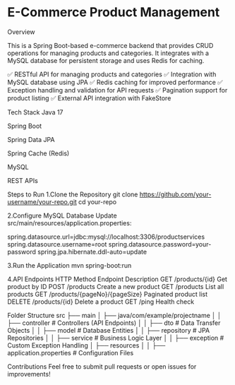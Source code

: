 ﻿# E-Commerce Product Management

Overview

This is a Spring Boot-based e-commerce backend that provides CRUD operations for managing products and categories. It integrates with a MySQL database for persistent storage and uses Redis for caching.

✅ RESTful API for managing products and categories
✅ Integration with MySQL database using JPA
✅ Redis caching for improved performance
✅ Exception handling and validation for API requests
✅ Pagination support for product listing
✅ External API integration with FakeStore

Tech Stack
Java 17

Spring Boot

Spring Data JPA

Spring Cache (Redis)

MySQL

REST APIs

Steps to Run
1.Clone the Repository
git clone https://github.com/your-username/your-repo.git
cd your-repo

2.Configure MySQL Database
Update src/main/resources/application.properties:

spring.datasource.url=jdbc:mysql://localhost:3306/productservices
spring.datasource.username=root
spring.datasource.password=your-password
spring.jpa.hibernate.ddl-auto=update

3.Run the Application
mvn spring-boot:run

4.API Endpoints
HTTP Method	Endpoint	Description
GET	/products/{id}	Get product by ID
POST	/products	Create a new product
GET	/products	List all products
GET	/products/{pageNo}/{pageSize}	Paginated product list
DELETE	/products/{id}	Delete a product
GET	/ping	Health check

Folder Structure
src
 ├── main
 │   ├── java/com/example/projectname
 │   │   ├── controller      # Controllers (API Endpoints)
 │   │   ├── dto             # Data Transfer Objects
 │   │   ├── model           # Database Entities
 │   │   ├── repository      # JPA Repositories
 │   │   ├── service         # Business Logic Layer
 │   │   ├── exception       # Custom Exception Handling
 │   ├── resources
 │   │   ├── application.properties  # Configuration Files

Contributions
Feel free to submit pull requests or open issues for improvements! 

